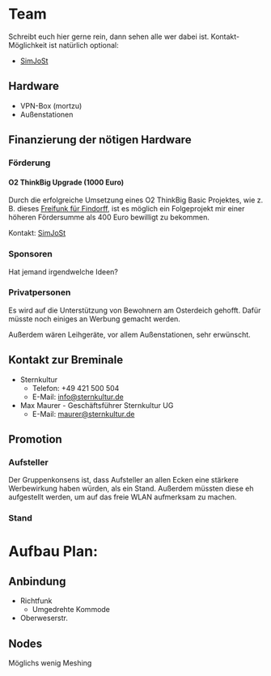 # Team
Schreibt euch hier gerne rein, dann sehen alle wer dabei ist. Kontakt-Möglichkeit ist natürlich optional:
* [SimJoSt](http://about.me/SimJoSt)

## Hardware
* VPN-Box (mortzu)
* Außenstationen

## Finanzierung der nötigen Hardware
### Förderung
#### O2 ThinkBig Upgrade (1000 Euro)
Durch die erfolgreiche Umsetzung eines O2 ThinkBig Basic Projektes, wie z. B. dieses [Freifunk für Findorff](https://www.think-big.org/projekt/freifunk-fuer-findorff/), ist es möglich ein Folgeprojekt mir einer höheren Fördersumme als 400 Euro bewilligt zu bekommen.

Kontakt: [SimJoSt](https://www.about.me/SimJoSt)

### Sponsoren
Hat jemand irgendwelche Ideen?

### Privatpersonen
Es wird auf die Unterstützung von Bewohnern am Osterdeich gehofft. Dafür müsste noch einiges an Werbung gemacht werden.

Außerdem wären Leihgeräte, vor allem Außenstationen, sehr erwünscht.

## Kontakt zur Breminale
* Sternkultur
  * Telefon: +49 421 500 504
  * E-Mail: info@sternkultur.de
* Max Maurer - Geschäftsführer Sternkultur UG
  * E-Mail: maurer@sternkultur.de

## Promotion
### Aufsteller
Der Gruppenkonsens ist, dass Aufsteller an allen Ecken eine stärkere Werbewirkung haben würden, als ein Stand. Außerdem müssten diese eh aufgestellt werden, um auf das freie WLAN aufmerksam zu machen.

### Stand


# Aufbau Plan:

## Anbindung
* Richtfunk
  * Umgedrehte Kommode
* Oberweserstr.

## Nodes
  Möglichs wenig Meshing
